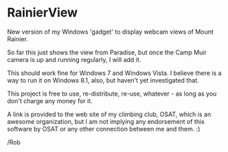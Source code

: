 RainierView
===========

New version of my Windows 'gadget' to display webcam views of Mount Rainier.

So far this just shows the view from Paradise, but once the Camp Muir camera is up and running regularly,
I will add it.

This should work fine for Windows 7 and Windows Vista. 
I believe there is a way to run it on Windows 8.1, also, but haven't yet investigated that.

This project is free to use, re-distribute, re-use, whatever - as long as you don't charge any money for it.

A link is provided to the web site of my climbing club, OSAT, which is an awesome organization, 
but I am not implying any endorsement of this software by OSAT or any other connection between me and them. :)


/Rob

